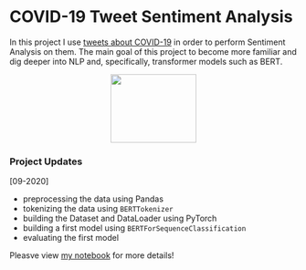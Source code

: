 # COVID-19 Tweet Sentiment Analysis

In this project I use [tweets about COVID-19](https://www.kaggle.com/datatattle/covid-19-nlp-text-classification) in order to perform Sentiment Analysis on them. The main goal of this project to become more familiar and dig deeper into NLP and, specifically, transformer models such as BERT.

<p align="center">
  <img width="150" height="120" src="https://cdn.pixabay.com/photo/2014/04/03/11/53/twitter-312464_960_720.png">
</p>

### Project Updates

[09-2020]
- preprocessing the data using Pandas
- tokenizing the data using `BERTTokenizer`
- building the Dataset and DataLoader using PyTorch
- building a first model using `BERTForSequenceClassification`
- evaluating the first model

Pleasve view [my notebook](https://github.com/HeleneFabia/covid-19-tweet-sentiment-analysis/blob/master/covid-19-tweet-sa.ipynb) for more details!
